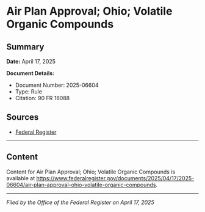 # Air Plan Approval; Ohio; Volatile Organic Compounds

## Summary

**Date:** April 17, 2025

**Document Details:**
- Document Number: 2025-06604
- Type: Rule
- Citation: 90 FR 16088

## Sources
- [Federal Register](https://www.federalregister.gov/documents/2025/04/17/2025-06604/air-plan-approval-ohio-volatile-organic-compounds)

---

## Content

Content for Air Plan Approval; Ohio; Volatile Organic Compounds is available at https://www.federalregister.gov/documents/2025/04/17/2025-06604/air-plan-approval-ohio-volatile-organic-compounds.

---

*Filed by the Office of the Federal Register on April 17, 2025*
